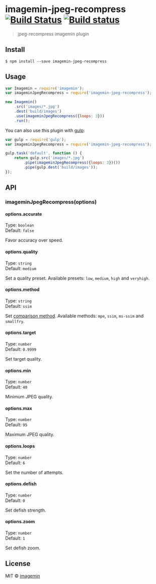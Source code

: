 # imagemin-jpeg-recompress [![Build Status](http://img.shields.io/travis/imagemin/imagemin-jpeg-recompress.svg?style=flat)](https://travis-ci.org/imagemin/imagemin-jpeg-recompress) [![Build status](https://ci.appveyor.com/api/projects/status/gl9i2tudi4oggk0v?svg=true)](https://ci.appveyor.com/project/ShinnosukeWatanabe/imagemin-jpeg-recompress)

> jpeg-recompress imagemin plugin


## Install

```
$ npm install --save imagemin-jpeg-recompress
```


## Usage

```js
var Imagemin = require('imagemin');
var imageminJpegRecompress = require('imagemin-jpeg-recompress');

new Imagemin()
	.src('images/*.jpg')
	.dest('build/images')
	.use(imageminJpegRecompress({loops: 3}))
	.run();
```

You can also use this plugin with [gulp](http://gulpjs.com):

```js
var gulp = require('gulp');
var imageminJpegRecompress = require('imagemin-jpeg-recompress');

gulp.task('default', function () {
	return gulp.src('images/*.jpg')
		.pipe(imageminJpegRecompress({loops: 3})())
		.pipe(gulp.dest('build/images'));
});
```


## API

### imageminJpegRecompress(options)

#### options.accurate

Type: `boolean`  
Default: `false`

Favor accuracy over speed.

#### options.quality

Type: `string`  
Default: `medium`

Set a quality preset. Available presets: `low`, `medium`, `high` and `veryhigh`.

#### options.method

Type: `string`  
Default: `ssim`

Set [comparison method](https://github.com/danielgtaylor/jpeg-archive#image-comparison-metrics). 
Available methods: `mpe`, `ssim`, `ms-ssim` and `smallfry`.

#### options.target

Type: `number`  
Default: `0.9999`

Set target quality.

#### options.min

Type: `number`  
Default: `40`

Minimum JPEG quality.

#### options.max

Type: `number`  
Default: `95`

Maximum JPEG quality.

#### options.loops

Type: `number`  
Default: `6`

Set the number of attempts.

#### options.defish

Type: `number`  
Default: `0`

Set defish strength.

#### options.zoom

Type: `number`  
Default: `1`

Set defish zoom.


## License

MIT © [imagemin](https://github.com/imagemin)
